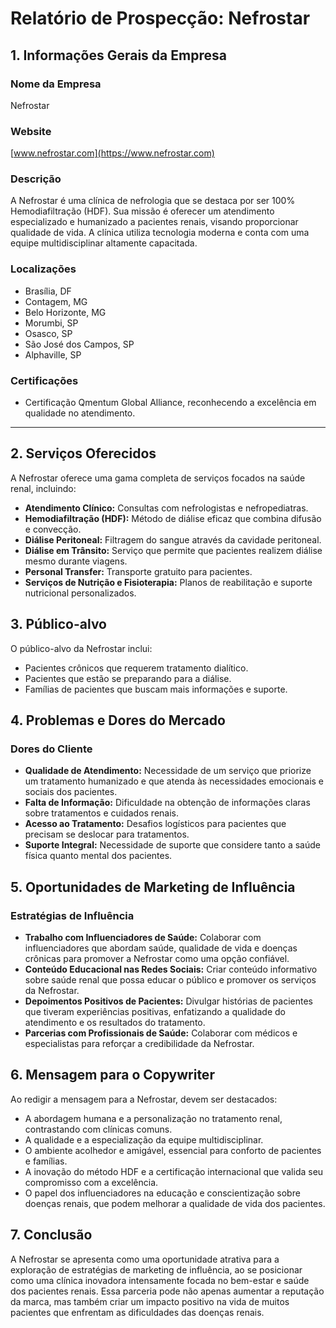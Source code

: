 # Relatório de Prospecção: Nefrostar

## 1. Informações Gerais da Empresa
### Nome da Empresa
Nefrostar

### Website
[www.nefrostar.com](https://www.nefrostar.com)

### Descrição
A Nefrostar é uma clínica de nefrologia que se destaca por ser 100% Hemodiafiltração (HDF). Sua missão é oferecer um atendimento especializado e humanizado a pacientes renais, visando proporcionar qualidade de vida. A clínica utiliza tecnologia moderna e conta com uma equipe multidisciplinar altamente capacitada.

### Localizações
- Brasília, DF
- Contagem, MG
- Belo Horizonte, MG
- Morumbi, SP
- Osasco, SP
- São José dos Campos, SP
- Alphaville, SP

### Certificações
- Certificação Qmentum Global Alliance, reconhecendo a excelência em qualidade no atendimento.

---

## 2. Serviços Oferecidos
A Nefrostar oferece uma gama completa de serviços focados na saúde renal, incluindo:

- **Atendimento Clínico:** Consultas com nefrologistas e nefropediatras.
- **Hemodiafiltração (HDF):** Método de diálise eficaz que combina difusão e convecção.
- **Diálise Peritoneal:** Filtragem do sangue através da cavidade peritoneal.
- **Diálise em Trânsito:** Serviço que permite que pacientes realizem diálise mesmo durante viagens.
- **Personal Transfer:** Transporte gratuito para pacientes.
- **Serviços de Nutrição e Fisioterapia:** Planos de reabilitação e suporte nutricional personalizados.

## 3. Público-alvo
O público-alvo da Nefrostar inclui:
- Pacientes crônicos que requerem tratamento dialítico.
- Pacientes que estão se preparando para a diálise.
- Famílias de pacientes que buscam mais informações e suporte.

## 4. Problemas e Dores do Mercado
### Dores do Cliente
- **Qualidade de Atendimento:** Necessidade de um serviço que priorize um tratamento humanizado e que atenda às necessidades emocionais e sociais dos pacientes.
- **Falta de Informação:** Dificuldade na obtenção de informações claras sobre tratamentos e cuidados renais.
- **Acesso ao Tratamento:** Desafios logísticos para pacientes que precisam se deslocar para tratamentos.
- **Suporte Integral:** Necessidade de suporte que considere tanto a saúde física quanto mental dos pacientes.

## 5. Oportunidades de Marketing de Influência
### Estratégias de Influência
- **Trabalho com Influenciadores de Saúde:** Colaborar com influenciadores que abordam saúde, qualidade de vida e doenças crônicas para promover a Nefrostar como uma opção confiável.
- **Conteúdo Educacional nas Redes Sociais:** Criar conteúdo informativo sobre saúde renal que possa educar o público e promover os serviços da Nefrostar.
- **Depoimentos Positivos de Pacientes:** Divulgar histórias de pacientes que tiveram experiências positivas, enfatizando a qualidade do atendimento e os resultados do tratamento.
- **Parcerias com Profissionais de Saúde:** Colaborar com médicos e especialistas para reforçar a credibilidade da Nefrostar.

## 6. Mensagem para o Copywriter
Ao redigir a mensagem para a Nefrostar, devem ser destacados:
- A abordagem humana e a personalização no tratamento renal, contrastando com clínicas comuns.
- A qualidade e a especialização da equipe multidisciplinar.
- O ambiente acolhedor e amigável, essencial para conforto de pacientes e famílias.
- A inovação do método HDF e a certificação internacional que valida seu compromisso com a excelência.
- O papel dos influenciadores na educação e conscientização sobre doenças renais, que podem melhorar a qualidade de vida dos pacientes.

## 7. Conclusão
A Nefrostar se apresenta como uma oportunidade atrativa para a exploração de estratégias de marketing de influência, ao se posicionar como uma clínica inovadora intensamente focada no bem-estar e saúde dos pacientes renais. Essa parceria pode não apenas aumentar a reputação da marca, mas também criar um impacto positivo na vida de muitos pacientes que enfrentam as dificuldades das doenças renais.